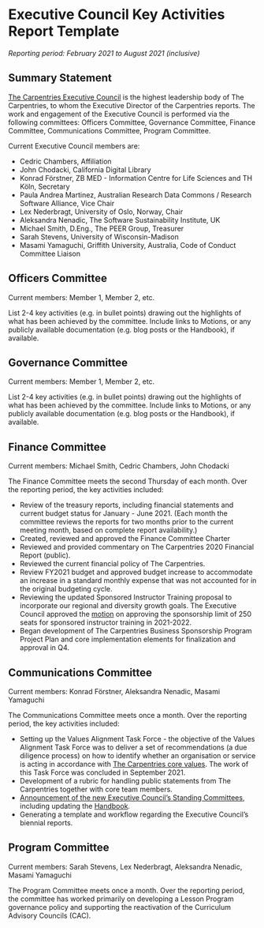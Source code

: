 # Executive Council Key Activities Report Template
*Reporting period: February 2021 to August 2021 (inclusive)*

## Summary Statement
[The Carpentries Executive Council](https://docs.carpentries.org/topic_folders/governance/executive-council.html) is the highest leadership body of The Carpentries, to whom the Executive Director of the Carpentries reports. The work and engagement of the Executive Council is performed via the following committees: Officers Committee, Governance Committee, Finance Committee, Communications Committee, Program Committee. 

Current Executive Council members are: 
- Cedric Chambers, Affiliation
- John Chodacki, California Digital Library
- Konrad Förstner, ZB MED - Information Centre for Life Sciences and TH Köln, Secretary
- Paula Andrea Martinez, Australian Research Data Commons / Research Software Alliance, Vice Chair
- Lex Nederbragt, University of Oslo, Norway, Chair
- Aleksandra Nenadic, The Software Sustainability Institute, UK
- Michael Smith, D.Eng., The PEER Group, Treasurer
- Sarah Stevens, University of Wisconsin-Madison
- Masami Yamaguchi, Griffith University, Australia, Code of Conduct Committee Liaison


## Officers Committee
Current members:  Member 1, Member 2, etc.

List 2-4 key activities (e.g. in bullet points) drawing out the highlights of what has been achieved by the committee. Include links to Motions, or any publicly available documentation (e.g. blog posts or the Handbook), if available. 

## Governance Committee
Current members:  Member 1, Member 2, etc.

List 2-4 key activities (e.g. in bullet points) drawing out the highlights of what has been achieved by the committee. Include links to Motions, or any publicly available documentation (e.g. blog posts or the Handbook), if available. 

## Finance Committee
Current members:  Michael Smith, Cedric Chambers, John Chodacki

The Finance Committee meets the second Thursday of each month. Over the reporting period, the key activities included:

- Review of the treasury reports, including financial statements and current budget status for January - June 2021. (Each month the committee reviews the reports for two months prior to the current meeting month, based on complete report availability.)
- Created, reviewed and approved the Finance Committee Charter
- Reviewed and provided commentary on The Carpentries 2020 Financial Report (public).
- Reviewed the current financial policy of The Carpentries.
- Review FY2021 budget and approved budget increase to accommodate an increase in a standard monthly expense that was not accounted for in the original budgeting cycle.
- Reviewing the updated Sponsored Instructor Training proposal to incorporate our regional and diversity growth goals. The Executive Council approved the [motion](https://github.com/carpentries/executive-council-info/issues/68) on approving the sponsorship limit of 250 seats for sponsored instructor training in 2021-2022. 
- Began development of The Carpentries Business Sponsorship Program Project Plan and core implementation elements for finalization and approval in Q4.


## Communications Committee 
Current members:  Konrad Förstner, Aleksandra Nenadic, Masami Yamaguchi

The Communications Committee meets once a month. Over the reporting period, the key activities included:

- Setting up the Values Alignment Task Force - the objective of the Values Alignment Task Force was to deliver a set of recommendations (a due diligence process) on how to identify whether an organisation or service is acting in accordance with [The Carpentries core values](https://carpentries.org/values/). The work of this Task Force was concluded in September 2021.
- Development of a rubric for handling public statements from The Carpentries together with core team members.
- [Announcement of the new Executive Council’s Standing Committees](https://carpentries.org/blog/2021/07/new-executive-council-standing-committees/), including updating the [Handbook](https://docs.carpentries.org/topic_folders/governance/executive-council.html#executive-council-s-standing-committees).
- Generating a template and workflow regarding the Executive Council’s biennial reports.
  
## Program Committee
Current members:  Sarah Stevens, Lex Nederbragt, Aleksandra Nenadic, Masami Yamaguchi

The Program Committee meets once a month. Over the reporting period, the committee has worked primarily on developing a Lesson Program governance policy and supporting the reactivation of the Curriculum Advisory Councils (CAC).
